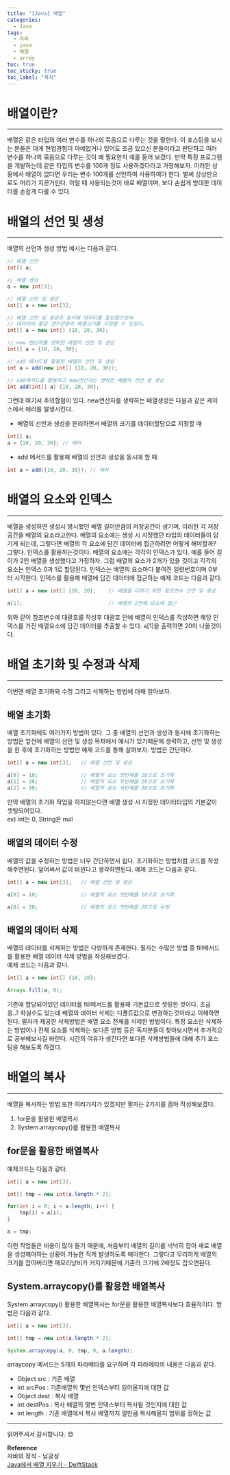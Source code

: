```yaml
---
title: "[Java] 배열"
categories:
  - Java
tags:
  - 자바
  - java
  - 배열
  - array
toc: true
toc_sticky: true
toc_label: "목차"
---
```


# 배열이란?
---
배열은 같은 타입의 여러 변수를 하나의 묶음으로 다루는 것을 말한다. 이 포스팅을 보시는 분들은 대게 현업경험이 아예없거나 있어도 조금 있으신 분들이라고 판단하고 여러 변수를 하나의 묶음으로 다루는 것이 왜 필요한지 예를 들어 보겠다. 만약 특정 프로그램을 개발하는데 같은 타입의 변수를 100개 정도 사용하겠다라고 가정해보자. 이러한 상황에서 배열이 없다면 우리는 변수 100개를 선언하여 사용하여야 한다. 벌써 상상만으로도 머리가 지끈거린다. 이럴 때 사용되는것이 바로 배열이며, 보다 손쉽게 방대한 데이터를 손쉽게 다룰 수 있다.

# 배열의 선언 및 생성
---
배열의 선언과 생성 방법 예시는 다음과 같다.

```java
// 배열 선언
int[] a;                                

// 배열 생성
a = new int[3];                         

// 배열 선언 및 생성
int[] a = new int[3];                   

// 배열 선언 및 생성과 동시에 데이터를 할당함으로써 
// 데이터의 할당 갯수만큼의 배열크기를 지정할 수 도있다.
int[] a = new int[] {10, 20, 30};

// new 연산자를 생략한 배열의 선언 및 생성
int[] a = {10, 20, 30};                 

// add 메서드를 활용한 배열의 선언 및 생성
int a = add(new int[] {10, 20, 30});

// add메서드를 활용하고 new연산자는 생략한 배열의 선언 및 생성
int add(int[] a) {10, 20, 30};
```

그런데 여기서 주의할점이 있다. new연산자를 생략하는 배열생성은 다음과 같은 케이스에서 에러를 발생시킨다.

- 배열의 선언과 생성을 분리하면서 배열의 크기를 데이터할당으로 지정할 때
```java
int[] a;
a = {10, 20, 30}; // 에러
```
- add 메서드를 활용해 배열의 선언과 생성을 동시에 할 때
```java
int a = add({10, 20, 30}); // 에러
```

# 배열의 요소와 인덱스
---
배열을 생성하면 생성시 명시했던 배열 길이만큼의 저장공간이 생기며, 이러한 각 저장공간을 배열의 요소라고한다. 배열의 요소에는 생성 시 지정했던 타입의 데이터들이 담기게 되는데,
그렇다면 배열의 각 요소에 담긴 데이터에 접근하려면 어떻게 해야할까?  
그렇다. 인덱스를 활용하는것이다. 배열의 요소에는 각각의 인덱스가 있다. 예를 들어 길이가 2인 배열을 생성했다고 가정하자. 그럼 배열의 요소가 2개가 있을 것이고 각각의 요소는 인덱스 0과 1로 할당된다. 인덱스는 배열의 요소마다 붙여진 일련번호이며 0부터 시작한다. 인덱스를 활용해 배열에 담긴 데이터에 접근하는 예제 코드는 다음과 같다.
```java
int[] a = new int[] {10, 20};    // 배열을 다루기 위한 참조변수 선언 및 생성

a[1];                            // 배열의 2번째 요소에 접근
```
위와 같이 참조변수에 대괄호를 작성후 대괄호 안에 배열의 인덱스를 작성하면 해당 인덱스를 가진 배열요소에 담긴 데이터를 추출할 수 있다. a[1]을 출력하면 20이 나올것이다.

# 배열 초기화 및 수정과 삭제
---
이번엔 배열 초기화와 수정 그리고 삭제하는 방법에 대해 알아보자.

## 배열 초기화
배열 초기화에도 여러가지 방법이 있다. 그 중 배열의 선언과 생성과 동시에 초기화하는 방법은 앞전에 배열의 선언 및 생성 목차에서 예시가 있기때문에 생략하고, 선언 및 생성을 한 후에 초기화하는 방법만 예제 코드를 통해 살펴보자. 방법은 간단하다.
```java
int[] a = new int[3];   // 배열 선언 및 생성

a[0] = 10;              // 배열의 요소 첫번째를 10으로 초기화
a[1] = 20;              // 배열의 요소 두번째를 20으로 초기화
a[2] = 30;              // 배열의 요소 세번째를 30으로 초기화
```
만약 배열의 초기화 작업을 하지않는다면 배열 생성 시 지정한 데이터타입의 기본값이 셋팅되어있다.  
ex) int는 0, String은 null

## 배열의 데이터 수정
배열의 값을 수정하는 방법은 너무 간단하면서 쉽다. 초기화하는 방법처럼 코드를 작성해주면된다. 덮어써서 값이 바뀐다고 생각하면된다. 예제 코드는 다음과 같다.
```java
int[] a = new int[3];   // 배열 선언 및 생성

a[0] = 10;              // 배열의 요소 첫번째를 10으로 초기화

a[0] = 20;              // 배열의 요소 첫번째를 20으로 수정
```

## 배열의 데이터 삭제
배열의 데이터를 삭제하는 방법은 다양하게 존재한다. 필자는 수많은 방법 중 fill메서드를 활용한 배열 데이터 삭제 방법을 작성해보겠다.  
예제 코드는 다음과 같다.
```java
int[] a = new int[] {10, 20};

Arrays.fill(a, 0);
```
기존에 할당되어있던 데이터를 fill메서드를 활용해 기본값으로 셋팅한 것이다. 조금 응..? 하실수도 있는데 배열의 데이터 삭제는 디폴트값으로 변경하는것이라고 이해하면된다.
필자가 제공한 삭제방법은 배열 요소 전체를 삭제한 방법이다. 특정 요소만 삭제하는 방법이나 전체 요소를 삭제하는 또다른 방법 등은 독자분들이 찾아보시면서 추가적으로 공부해보시길 바란다.
시간의 여유가 생긴다면 또다른 삭제방법들에 대해 추가 포스팅을 해보도록 하겠다.


# 배열의 복사
---
배열을 복사하는 방법 또한 여러가지가 있겠지만 필자는 2가지를 꼽아 작성해보겠다.
1. for문을 활용한 배열복사
2. System.arraycopy()를 활용한 배열복사

## for문을 활용한 배열복사
예제코드는 다음과 같다.
```java
int[] a = new int[3];

int[] tmp = new int[a.length * 2];

for(int i = 0; i < a.length; i++) {
    tmp[i] = a[i];
}

a = tmp;
```
이런 작업들은 비용이 많이 들기 때문에, 처음부터 배열의 길이를 넉넉히 잡아 새로 배열을 생성해야하는 상황이 가능한 적게 발생하도록 해야한다. 그렇다고 무리하게 배열의 크기를 잡아버리면 메모리낭비가 커지기때문에 기존의 크기에 2배정도 잡으면된다.

## System.arraycopy()를 활용한 배열복사
System.arraycopy() 활용한 배열복사는 for문을 활용한 배열복사보다 효율적이다. 방법은 다음과 같다.
```java
int[] a = new int[3];

int[] tmp = new int[a.length * 2];

System.arraycopy(a, 0, tmp, 0, a.length);
```
arraycopy 메서드는 5개의 파라메타를 요구하며 각 파라메타의 내용은 다음과 같다.
- Object src : 기존 배열
- int srcPos : 기존배열의 몇번 인덱스부터 읽어올지에 대한 값
- Object dest : 복사 배열
- int destPos : 복사 배열의 몇번 인덱스부터 복사될 것인지에 대한 값
- int length : 기존 배열에서 복사 배열까지 얼만큼 복사해올지 범위를 정하는 값

---

읽어주셔서 감사합니다. 😊

__Reference__  
자바의 정석 - 남궁성  
[Java에서 배열 지우기 -  DelftStack](https://www.delftstack.com/ko/howto/java/clear-an-array-in-java/)